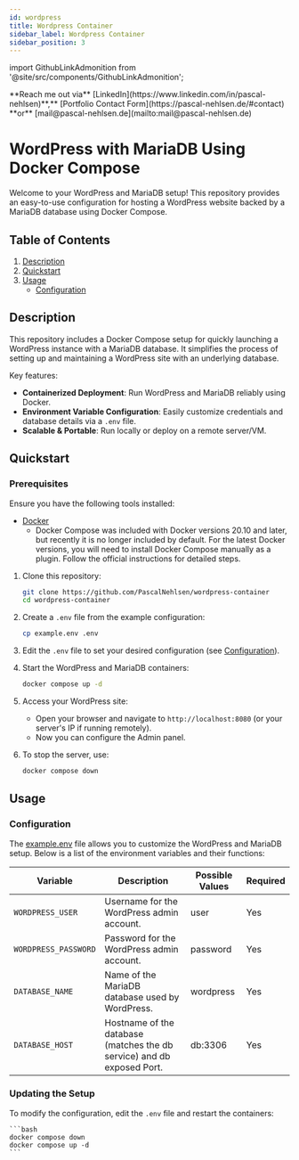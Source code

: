 ```yaml
---
id: wordpress
title: Wordpress Container
sidebar_label: Wordpress Container
sidebar_position: 3
---
```


import GithubLinkAdmonition from '@site/src/components/GithubLinkAdmonition';

<GithubLinkAdmonition link="https://github.com/PascalNehlsen/wordpress-container" text="Github Repository" type="info">
**Reach me out via** [LinkedIn](https://www.linkedin.com/in/pascal-nehlsen)**,** [Portfolio Contact Form](https://pascal-nehlsen.de/#contact) **or** [mail@pascal-nehlsen.de](mailto:mail@pascal-nehlsen.de)
</GithubLinkAdmonition>

# WordPress with MariaDB Using Docker Compose

Welcome to your WordPress and MariaDB setup! This repository provides an easy-to-use configuration for hosting a WordPress website backed by a MariaDB database using Docker Compose.

## Table of Contents

1. [Description](#description)
2. [Quickstart](#quickstart)
3. [Usage](#usage)
   - [Configuration](#configuration)

## Description

This repository includes a Docker Compose setup for quickly launching a WordPress instance with a MariaDB database. It simplifies the process of setting up and maintaining a WordPress site with an underlying database.

Key features:

- **Containerized Deployment**: Run WordPress and MariaDB reliably using Docker.
- **Environment Variable Configuration**: Easily customize credentials and database details via a `.env` file.
- **Scalable & Portable**: Run locally or deploy on a remote server/VM.

## Quickstart

### Prerequisites

Ensure you have the following tools installed:

- [Docker](https://www.docker.com/products/docker-desktop)
  - Docker Compose was included with Docker versions 20.10 and later, but recently it is no longer included by default. For the latest Docker versions, you will need to install Docker Compose manually as a plugin. Follow the official instructions for detailed steps.

1. Clone this repository:

   ```bash
   git clone https://github.com/PascalNehlsen/wordpress-container
   cd wordpress-container
   ```

2. Create a `.env` file from the example configuration:

   ```bash
   cp example.env .env
   ```

3. Edit the `.env` file to set your desired configuration (see [Configuration](#configuration)).

4. Start the WordPress and MariaDB containers:

   ```bash
   docker compose up -d
   ```

5. Access your WordPress site:

   - Open your browser and navigate to `http://localhost:8080` (or your server's IP if running remotely).
   - Now you can configure the Admin panel.

6. To stop the server, use:

   ```bash
   docker compose down
   ```

## Usage

### Configuration

The [example.env](https://github.com/PascalNehlsen/wordpress-container/blob/main/example.env) file allows you to customize the WordPress and MariaDB setup. Below is a list of the environment variables and their functions:

| Variable             | Description                                                            | Possible Values | Required |
| -------------------- | ---------------------------------------------------------------------- | --------------- | -------- |
| `WORDPRESS_USER`     | Username for the WordPress admin account.                              | user            | Yes      |
| `WORDPRESS_PASSWORD` | Password for the WordPress admin account.                              | password        | Yes      |
| `DATABASE_NAME`      | Name of the MariaDB database used by WordPress.                        | wordpress       | Yes      |
| `DATABASE_HOST`      | Hostname of the database (matches the db service) and db exposed Port. | db:3306         | Yes      |

### Updating the Setup

To modify the configuration, edit the `.env` file and restart the containers:

    ```bash
    docker compose down
    docker compose up -d
    ```
